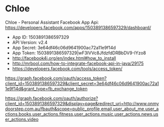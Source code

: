 # Chloe
Chloe - Personal Assistant
Facebook App Api: https://developers.facebook.com/apps/1503891386597329/dashboard/
- App ID: 1503891386597329
- API Version: v2.4
- App Secret: 3e64df46c06d9641900ac72a11e9f14d
- App Token: 1503891386597329|wF3IVVc8JfdzfdDRBbDV9-IYzo8
- http://facebook4j.org/en/index.html#how_to_install
- http://mrbool.com/how-to-integrate-facebook-api-in-java/29175
- https://developers.facebook.com/tools/access_token/

https://graph.facebook.com/oauth/access_token?client_id=1503891386597329&client_secret=3e64df46c06d9641900ac72a11e9f14d&grant_type=fb_exchange_token

https://graph.facebook.com/oauth/authorize?client_id=1503891386597329&display=page&redirect_uri=http://www.onmydoorstep.com.au/fbauth&scope=public_profile,email,user_about_me,user_actions.books,user_actions.fitness,user_actions.music,user_actions.news,user_actions.video